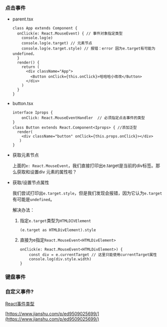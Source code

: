 ### 点击事件

- parent.tsx

  ```tsx
  class App extends Component {
    onClick(e: React.MouseEvent) { // 事件对象指定类型
      console.log(e)
      console.log(e.target) // 元素节点
      console.log(e.target.style) // 报错：error 因为e.target有可能为undefined，
    }
    render() {
      return (
        <div className="App">
          <Button onClick={this.onClick}>哈哈哈小改改</Button>
        </div>
      )
    }
  }
  ```

- button.tsx

  ```tsx
  interface Iprops {
      onClick: React.MouseEventHandler  // 必须指定点击事件的类型
  }
  class Button extends React.Component<Iprops> { //添加泛型
    render(
      <div className="button" onClick={this.props.onClick}></div>
     )
  }
  ```

- 获取元素节点

  上面的`e: React.MouseEvent`，我们直接打印出e.target是当前的div标签。那么获取和设置div 元素的属性啦？

- 获取/设置节点属性

  我们尝试打印出`e.target.style`，但是我们发现会报错，因为它认为`e.target`有可能是`undefined`。

  解决办法：

  1. 指定`e.target`类型为`HTMLDIVElement`

     ```tsx
     (e.target as HTMLDivElement).style
     ```

  2. 直接为e指定`React.MouseEvent<HTMLDivElement>`

     ```tsx
     onClick(e: React.MouseEvent<HTMLDivElement>) {
         const div = e.currentTarget // 这里只能使用currentTarget属性
         console.log(div.style.width)
     }
     ```

### 键盘事件



### 自定义事件?



[React事件类型]()

[https://www.jianshu.com/p/ed9509025699/](https://www.jianshu.com/p/ed9509025699/)

